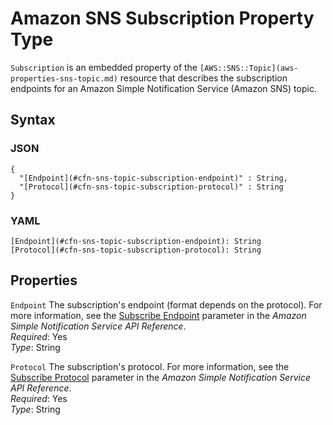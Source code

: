 # Amazon SNS Subscription Property Type<a name="aws-properties-sns-subscription"></a>

`Subscription` is an embedded property of the `[AWS::SNS::Topic](aws-properties-sns-topic.md)` resource that describes the subscription endpoints for an Amazon Simple Notification Service \(Amazon SNS\) topic\.

## Syntax<a name="w4ab1c21c10d198c17c17b5"></a>

### JSON<a name="aws-properties-sns-subscription-syntax.json"></a>

```
{
  "[Endpoint](#cfn-sns-topic-subscription-endpoint)" : String,
  "[Protocol](#cfn-sns-topic-subscription-protocol)" : String
}
```

### YAML<a name="aws-properties-sns-subscription-syntax.yaml"></a>

```
[Endpoint](#cfn-sns-topic-subscription-endpoint): String
[Protocol](#cfn-sns-topic-subscription-protocol): String
```

## Properties<a name="w4ab1c21c10d198c17c17b7"></a>

`Endpoint`  <a name="cfn-sns-topic-subscription-endpoint"></a>
The subscription's endpoint \(format depends on the protocol\)\. For more information, see the [Subscribe Endpoint](https://docs.aws.amazon.com/sns/latest/api/API_Subscribe.html) parameter in the *Amazon Simple Notification Service API Reference*\.  
*Required*: Yes  
*Type*: String

`Protocol`  <a name="cfn-sns-topic-subscription-protocol"></a>
The subscription's protocol\. For more information, see the [Subscribe Protocol](https://docs.aws.amazon.com/sns/latest/api/API_Subscribe.html) parameter in the *Amazon Simple Notification Service API Reference*\.  
*Required*: Yes  
*Type*: String